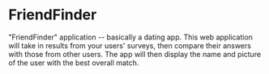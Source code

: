 # FriendFinder

"FriendFinder" application -- basically a dating app. This web application will take in results from your users' surveys, then compare their answers with those from other users. The app will then display the name and picture of the user with the best overall match. 